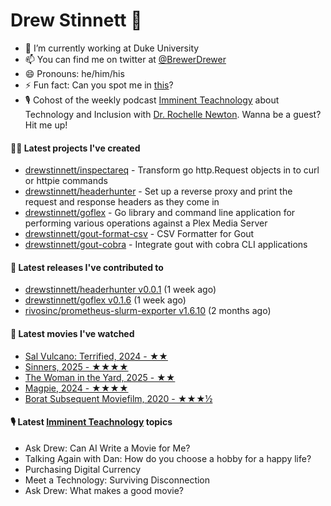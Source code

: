 
# Drew Stinnett 👋

- 🔭 I’m currently working at Duke University
- 📫 You can find me on twitter at [@BrewerDrewer](https://twitter.com/BrewerDrewer)
- 😄 Pronouns: he/him/his
- ⚡ Fun fact: Can you spot me in [this](https://www.youtube.com/watch?v=oL9WnB0qHBA)?
- 🎙 Cohost of the weekly podcast [Imminent Teachnology](https://podcast.imminentteachnology.com/) about Technology and Inclusion with [Dr. Rochelle Newton](https://www.linkedin.com/in/drrochellenewton/). Wanna be a guest? Hit me up!

#### 👨‍💻 Latest projects I've created
- [drewstinnett/inspectareq](https://github.com/drewstinnett/inspectareq) - Transform go http.Request objects in to curl or httpie commands
- [drewstinnett/headerhunter](https://github.com/drewstinnett/headerhunter) - Set up a reverse proxy and print the request and response headers as they come in
- [drewstinnett/goflex](https://github.com/drewstinnett/goflex) - Go library and command line application for performing various operations against a Plex Media Server
- [drewstinnett/gout-format-csv](https://github.com/drewstinnett/gout-format-csv) - CSV Formatter for Gout
- [drewstinnett/gout-cobra](https://github.com/drewstinnett/gout-cobra) - Integrate gout with cobra CLI applications

#### 🚀 Latest releases I've contributed to
- [drewstinnett/headerhunter v0.0.1](https://github.com/drewstinnett/headerhunter/releases/tag/v0.0.1) (1 week ago)
- [drewstinnett/goflex v0.1.6](https://github.com/drewstinnett/goflex/releases/tag/v0.1.6) (1 week ago)
- [rivosinc/prometheus-slurm-exporter v1.6.10](https://github.com/rivosinc/prometheus-slurm-exporter/releases/tag/v1.6.10) (2 months ago)

#### 🍿 Latest movies I've watched
- [Sal Vulcano: Terrified, 2024 - ★★](https://letterboxd.com/mondodrew/film/sal-vulcano-terrified/)
- [Sinners, 2025 - ★★★★](https://letterboxd.com/mondodrew/film/sinners-2025/)
- [The Woman in the Yard, 2025 - ★★](https://letterboxd.com/mondodrew/film/the-woman-in-the-yard/)
- [Magpie, 2024 - ★★★★](https://letterboxd.com/mondodrew/film/magpie-2024/)
- [Borat Subsequent Moviefilm, 2020 - ★★★½](https://letterboxd.com/mondodrew/film/borat-subsequent-moviefilm/1/)

#### 🎙 Latest [Imminent Teachnology](https://podcast.imminentteachnology.com/) topics
- Ask Drew: Can AI Write a Movie for Me?
- Talking Again with Dan: How do you choose a hobby for a happy life?
- Purchasing Digital Currency
- Meet a Technology: Surviving Disconnection
- Ask Drew: What makes a good movie?
